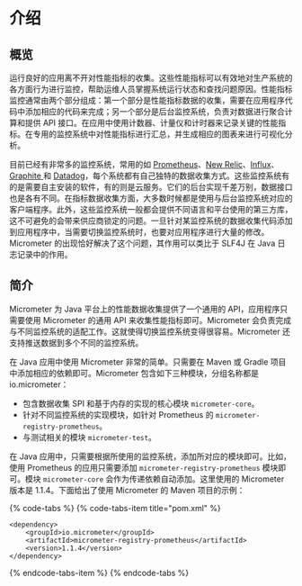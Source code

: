 # 介绍

## 概览

运行良好的应用离不开对性能指标的收集。这些性能指标可以有效地对生产系统的各方面行为进行监控，帮助运维人员掌握系统运行状态和查找问题原因。性能指标监控通常由两个部分组成：第一个部分是性能指标数据的收集，需要在应用程序代码中添加相应的代码来完成；另一个部分是后台监控系统，负责对数据进行聚合计算和提供 API 接口。在应用中使用计数器、计量仪和计时器来记录关键的性能指标。在专用的监控系统中对性能指标进行汇总，并生成相应的图表来进行可视化分析。

目前已经有非常多的监控系统，常用的如 [Prometheus](https://prometheus.io)、[New Relic](https://newrelic.com/)、[Influx](https://www.influxdata.com/)、[Graphite ](https://graphite.readthedocs.io/en/latest/)和 [Datadog](https://www.datadoghq.com/)，每个系统都有自己独特的数据收集方式。这些监控系统有的是需要自主安装的软件，有的则是云服务。它们的后台实现千差万别，数据接口也是各有不同。在指标数据收集方面，大多数时候都是使用与后台监控系统对应的客户端程序。此外，这些监控系统一般都会提供不同语言和平台使用的第三方库，这不可避免的会带来供应商锁定的问题。一旦针对某监控系统的数据收集代码添加到应用程序中，当需要切换监控系统时，也要对应用程序进行大量的修改。Micrometer 的出现恰好解决了这个问题，其作用可以类比于 SLF4J 在 Java 日志记录中的作用。

##  简介

Micrometer 为 Java 平台上的性能数据收集提供了一个通用的 API，应用程序只需要使用 Micrometer 的通用 API 来收集性能指标即可。Micrometer 会负责完成与不同监控系统的适配工作。这就使得切换监控系统变得很容易。Micrometer 还支持推送数据到多个不同的监控系统。

在 Java 应用中使用 Micrometer 非常的简单。只需要在 Maven 或 Gradle 项目中添加相应的依赖即可。Micrometer 包含如下三种模块，分组名称都是 io.micrometer：

* 包含数据收集 SPI 和基于内存的实现的核心模块 `micrometer-core`。
* 针对不同监控系统的实现模块，如针对 Prometheus 的 `micrometer-registry-prometheus`。
* 与测试相关的模块 `micrometer-test`。

在 Java 应用中，只需要根据所使用的监控系统，添加所对应的模块即可。比如，使用 Prometheus 的应用只需要添加 `micrometer-registry-prometheus` 模块即可。模块 `micrometer-core` 会作为传递依赖自动添加。这里使用的 Micrometer 版本是 1.1.4。下面给出了使用 Micrometer 的 Maven 项目的示例：

{% code-tabs %}
{% code-tabs-item title="pom.xml" %}
```markup
<dependency>
    <groupId>io.micrometer</groupId>
    <artifactId>micrometer-registry-prometheus</artifactId>
    <version>1.1.4</version>
</dependency>

```
{% endcode-tabs-item %}
{% endcode-tabs %}

